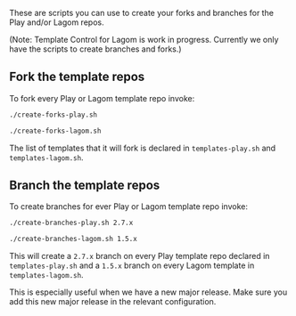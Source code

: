 These are scripts you can use to create your forks and branches for the Play and/or Lagom repos.

(Note: Template Control for Lagom is work in progress. Currently we only have the scripts to create branches and forks.)

## Fork the template repos

To fork every Play or Lagom template repo invoke:

```bash
./create-forks-play.sh

./create-forks-lagom.sh
```

The list of templates that it will fork is declared in `templates-play.sh` and `templates-lagom.sh`.

## Branch the template repos

To create branches for ever Play or Lagom template repo invoke:

```bash
./create-branches-play.sh 2.7.x

./create-branches-lagom.sh 1.5.x
```

This will create a `2.7.x` branch on every Play template repo declared in `templates-play.sh` and a `1.5.x` branch on every Lagom template in `templates-lagom.sh`.

This is especially useful when we have a new major release.  Make sure you add this new major release in the
relevant configuration.
